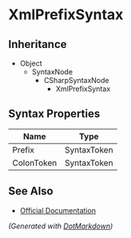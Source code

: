 # XmlPrefixSyntax

## Inheritance

* Object
  * SyntaxNode
    * CSharpSyntaxNode
      * XmlPrefixSyntax

## Syntax Properties

| Name       | Type        |
| ---------- | ----------- |
| Prefix     | SyntaxToken |
| ColonToken | SyntaxToken |

## See Also

* [Official Documentation](https://docs.microsoft.com/en-us/dotnet/api/microsoft.codeanalysis.csharp.syntax.xmlprefixsyntax)


*\(Generated with [DotMarkdown](http://github.com/JosefPihrt/DotMarkdown)\)*